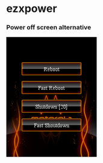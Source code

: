 # ezxpower
### Power off screen alternative

![screenshot](https://raw.githubusercontent.com/blchinezu/EZX-Projects/master/Apps/ezxpower/screenshots/20110707071720_ezxpower.png)
